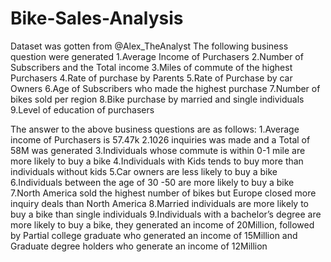 # Bike-Sales-Analysis
Dataset was gotten from @Alex_TheAnalyst 
The following business question were generated 
1.Average Income of Purchasers 
2.Number of Subscribers and the Total income
3.Miles of commute of the highest Purchasers
4.Rate of purchase by Parents 
5.Rate of Purchase by car Owners
6.Age of Subscribers who made the highest purchase
7.Number of bikes sold per region
8.Bike purchase by married and single individuals 
9.Level of education of purchasers

The answer to the above business questions are as follows:
1.Average income of Purchasers is 57.47k 
2.1026 inquiries was made and a Total of 58M was generated 
3.Individuals whose commute is within 0-1 mile are more likely to buy a bike
4.Individuals with Kids tends to buy more than individuals without kids 
5.Car owners are less likely to buy a bike
6.Individuals between the age of 30 -50 are more likely to buy a bike
7.North America sold the highest number of bikes but Europe closed more inquiry deals than North America 
8.Married individuals are more likely to buy a bike than single individuals
9.Individuals with a bachelor’s degree are more likely to buy a bike, they generated an income of 20Million, followed by Partial college graduate who generated an income of 15Million and Graduate degree holders who generate an income of 12Million
